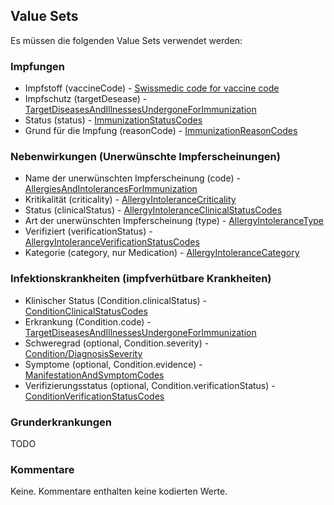 ## Value Sets

Es müssen die folgenden Value Sets verwendet werden:


### Impfungen

- Impfstoff (vaccineCode) - [Swissmedic code for vaccine code](http://fhir.ch/ig/ch-vacd/ValueSet-ch-vacd-vaccines-vs.html)
- Impfschutz (targetDesease) - [TargetDiseasesAndIllnessesUndergoneForImmunization](http://fhir.ch/ig/ch-vacd/ValueSet-ch-vacd-targetdiseasesandillnessesundergoneforimmunization-vs.html)
- Status (status) - [ImmunizationStatusCodes](http://hl7.org/fhir/R4/valueset-immunization-status.html)
- Grund für die Impfung (reasonCode) - [ImmunizationReasonCodes](http://hl7.org/fhir/R4/valueset-immunization-reason.html)


### Nebenwirkungen (Unerwünschte Impferscheinungen)

- Name der unerwünschten Impferscheinung (code) - [AllergiesAndIntolerancesForImmunization](http://fhir.ch/ig/ch-vacd/ValueSet-ch-vacd-immunization-allergyintolerances-vs.html)
- Kritikalität (criticality) - [AllergyIntoleranceCriticality](http://hl7.org/fhir/R4/valueset-allergy-intolerance-criticality.html)
- Status (clinicalStatus) - [AllergyIntoleranceClinicalStatusCodes](http://hl7.org/fhir/R4/valueset-allergyintolerance-clinical.html)
- Art der unerwünschten Impferscheinung (type) - [AllergyIntoleranceType](http://hl7.org/fhir/R4/valueset-allergy-intolerance-type.html)
- Verifiziert (verificationStatus) - [AllergyIntoleranceVerificationStatusCodes](http://hl7.org/fhir/R4/valueset-allergyintolerance-verification.html)
- Kategorie (category, nur Medication) - [AllergyIntoleranceCategory](http://hl7.org/fhir/R4/valueset-allergy-intolerance-category.html)


### Infektionskrankheiten (impfverhütbare Krankheiten)

- Klinischer Status (Condition.clinicalStatus) - [ConditionClinicalStatusCodes](http://hl7.org/fhir/R4/valueset-condition-clinical.html)
- Erkrankung (Condition.code) - [TargetDiseasesAndIllnessesUndergoneForImmunization](http://fhir.ch/ig/ch-vacd/ValueSet-ch-vacd-targetdiseasesandillnessesundergoneforimmunization-vs.html)
- Schweregrad (optional, Condition.severity) - [Condition/DiagnosisSeverity](http://hl7.org/fhir/R4/valueset-condition-severity.html)
- Symptome (optional, Condition.evidence) - [ManifestationAndSymptomCodes](http://hl7.org/fhir/R4/valueset-manifestation-or-symptom.html)
- Verifizierungsstatus (optional, Condition.verificationStatus) - [ConditionVerificationStatusCodes](http://hl7.org/fhir/R4/valueset-condition-ver-status.html)

### Grunderkrankungen 
TODO


### Kommentare

Keine. Kommentare enthalten keine kodierten Werte. 
